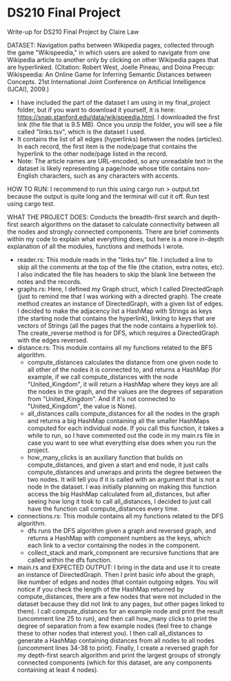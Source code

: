 # DS210 Final Project 
Write-up for DS210 Final Project by Claire Law


DATASET: Navigation paths between Wikipedia pages, collected through the game "Wikispeedia," in which users are asked to navigate from one Wikipedia article to another only by clicking on other Wikipedia pages that are hyperlinked. (Citation: Robert West, Joelle Pineau, and Doina Precup: Wikispeedia: An Online Game for Inferring Semantic Distances between Concepts. 21st International Joint Conference on Artificial Intelligence (IJCAI), 2009.)
- I have included the part of the dataset I am using in my final_project folder, but if you want to download it yourself, it is here: https://snap.stanford.edu/data/wikispeedia.html. I downloaded the first link (the file that is 9.5 MB). Once you unzip the folder, you will see a file called "links.tsv", which is the dataset I used. 
- It contains the list of all edges (hyperlinks) between the nodes (articles). In each record, the first item is the node/page that contains the hyperlink to the other node/page listed in the record.
- Note: The article names are URL-encoded, so any unreadable text in the dataset is likely representing a page/node whose title contains non-English characters, such as any characters with accents.


HOW TO RUN: I recommend to run this using cargo run > output.txt because the output is quite long and the terminal will cut it off. Run test using cargo test.


WHAT THE PROJECT DOES: Conducts the breadth-first search and depth-first search algorithms on the dataset to calculate connectivity between all the nodes and strongly connected components. There are brief comments within my code to explain what everything does, but here is a more in-depth explanation of all the modules, functions and methods I wrote.
- reader.rs: This module reads in the "links.tsv" file. I included a line to skip all the comments at the top of the file (the citation, extra notes, etc). I also indicated the file has headers to skip the blank line between the notes and the records.
- graphs.rs: Here, I defined my Graph struct, which I called DirectedGraph (just to remind me that I was working with a directed graph). The create method creates an instance of DirectedGraph, with a given list of edges. I decided to make the adjacency list a HashMap with Strings as keys (the starting node that contains the hyperlink), linking to keys that are vectors of Strings (all the pages that the node contains a hyperlink to). The create_reverse method is for DFS, which requires a DirectedGraph with the edges reversed.
- distance.rs: This module contains all my functions related to the BFS algorithm.
  - compute_distances calculates the distance from one given node to all other of the nodes it is connected to, and returns a HashMap (for example, if we call compute_distances with the node "United_Kingdom", it will return a HashMap where they keys are all the nodes in the graph, and the values are the degrees of separation from "United_Kingdom". And if it's not connected to "United_Kingdom", the value is None).
  - all_distances calls compute_distances for all the nodes in the graph and returns a big HashMap containing all the smaller HashMaps computed for each individual node. If you call this function, it takes a while to run, so I have commented out the code in my main.rs file in case you want to see what everything else does when you run the project.
  - how_many_clicks is an auxiliary function that builds on compute_distances, and given a start and end node, it just calls compute_distances and unwraps and prints the degree between the two nodes. It will tell you if it is called with an argument that is not a node in the dataset. I was initially planning on making this function access the big HashMap calculated from all_distances, but after seeing how long it took to call all_distances, I decided to just call have the function call compute_distances every time.
- connections.rs: This module contains all my functions related to the DFS algorithm.
  - dfs runs the DFS algorithm given a graph and reversed graph, and returns a HashMap with component numbers as the keys, which each link to a vector containing the nodes in the component.
  - collect_stack and mark_component are recursive functions that are called within the dfs function.
- main.rs and EXPECTED OUTPUT: I bring in the data and use it to create an instance of DirectedGraph. Then I print basic info about the graph, like number of edges and nodes (that contain outgoing edges. You will notice if you check the length of the HashMap returned by compute_distances, there are a few nodes that were not included in the dataset because they did not link to any pages, but other pages linked to them). I call compute_distances for an example node and print the result (uncomment line 25 to run), and then call how_many clicks to print the degree of separation from a few example nodes (feel free to change these to other nodes that interest you). I then call all_distances to generate a HashMap containing distances from all nodes to all nodes (uncomment lines 34-38 to print). Finally, I create a reversed graph for my depth-first search algorithm and print the largest groups of strongly connected components (which for this dataset, are any components containing at least 4 nodes).

